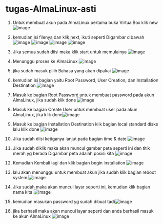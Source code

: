 # tugas-AlmaLinux-asti
1.	Untuk membuat akun pada AlmaLinux pertama buka VirtualBox klik new
![image](https://github.com/asti04/tugas-AlmaLinux-asti/assets/126399070/2041ad25-b7ef-45b4-ae2a-3f7392d72ad2)
2.	kemudian isi filenya dan klik next, ikuti seperti Digambar dibawah
![image](https://github.com/asti04/tugas-AlmaLinux-asti/assets/126399070/55caa795-f3b4-4a83-bd21-4b396b5975f4)
![image](https://github.com/asti04/tugas-AlmaLinux-asti/assets/126399070/64052ad0-2d73-43b8-a67d-552ebc4cfc3d)
![image](https://github.com/asti04/tugas-AlmaLinux-asti/assets/126399070/ab01c7a4-9ddc-4e33-860e-15a3fc5009ab)
![image](https://github.com/asti04/tugas-AlmaLinux-asti/assets/126399070/cc0e3a9e-a2cf-44c1-8a41-c3bf37fc0c9a)
3.	Jika semua sudah diisi maka klik start untuk memulainya 
![image](https://github.com/asti04/tugas-AlmaLinux-asti/assets/126399070/d8cd5dc1-7501-4bcd-b7df-2ff78e213f66)
4.	Menunggu proses ke AlmaLinux 
![image](https://github.com/asti04/tugas-AlmaLinux-asti/assets/126399070/f7056ca4-73ec-45a8-b047-67611cd5fcf1)

5.	jika sudah masuk pilih Bahasa yang akan dipakai 
![image](https://github.com/asti04/tugas-AlmaLinux-asti/assets/126399070/10211bc1-fd1d-4548-b9c0-b2d981dcf824)

6.	kemudian isi bagian yaitu Root Password, User Creation, dan Installation Destination 
![image](https://github.com/asti04/tugas-AlmaLinux-asti/assets/126399070/8e463aa2-b3b6-44ba-b6f0-e2cae3ee0425)

7.	Masuk ke bagian Root Password untuk membuat password pada akun AlmaLinux, jika sudah klik done ![image](https://github.com/asti04/tugas-AlmaLinux-asti/assets/126399070/869ac494-44ca-46c8-ac74-ca27d752f7d5)

8.	Masuk ke bagian Create User untuk membuat user pada akun AlmaLinux, jika klik done![image](https://github.com/asti04/tugas-AlmaLinux-asti/assets/126399070/4655f2c2-5df6-4293-8ec5-68d41e733d36)
 
9.	Masuk ke bagian Installation Destination klik bagian local standard disks lalu klik done 
![image](https://github.com/asti04/tugas-AlmaLinux-asti/assets/126399070/0ea6da7f-28ad-4afd-99b2-9eb31a4cf3f6)
10.	Jika sudah diisi ketiganya lanjut pada bagian time & date ![image](https://github.com/asti04/tugas-AlmaLinux-asti/assets/126399070/6e534a3b-7458-4721-967e-35ce5fc88443)

11.	Jika sudah diklik maka akan muncul gambar peta seperti ini dan titik merah yg berada Digambar peta adalah posisi kita ![image](https://github.com/asti04/tugas-AlmaLinux-asti/assets/126399070/04c80774-8a7d-4a9e-b6a6-08c56219f1b1)
12.	Kemudian Kembali lagi dan klik bagian begin installation ![image](https://github.com/asti04/tugas-AlmaLinux-asti/assets/126399070/90f4f636-5374-4dc5-8edb-77052570cd1c)

13.	lalu akan menunggu untuk membuat akun jika sudah klik bagian reboot system ![image](https://github.com/asti04/tugas-AlmaLinux-asti/assets/126399070/ca0d9815-060e-4c0a-a98b-58e1cbd7bc16)

14.	Jika sudah maka akan muncul layar seperti ini, kemudian klik bagian nama kita ![image](https://github.com/asti04/tugas-AlmaLinux-asti/assets/126399070/b6dccc53-6692-4904-acca-938f21a2dc5b)

15.	kemudian masukan password yg sudah dibuat tadi![image](https://github.com/asti04/tugas-AlmaLinux-asti/assets/126399070/9d99ccad-9828-4ecc-a1c8-d2989eb5064b)

16.	jika berhasil maka akan muncul layar seperti dan anda berhasil masuk ke akun AlmaLinux ![image](https://github.com/asti04/tugas-AlmaLinux-asti/assets/126399070/78a0585b-a291-4a23-b39e-d00841f3b7fb)
 

